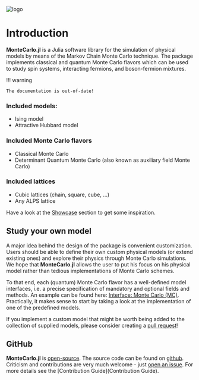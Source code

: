 ![logo](assets/logo.png)

# Introduction

**MonteCarlo.jl** is a Julia software library for the simulation of physical models by means of the Markov Chain Monte Carlo technique. The package implements classical and quantum Monte Carlo flavors which can be used to study spin systems, interacting fermions, and boson-fermion mixtures.

!!! warning

    The documentation is out-of-date!

### Included models:

* Ising model
* Attractive Hubbard model

### Included Monte Carlo flavors

* Classical Monte Carlo
* Determinant Quantum Monte Carlo (also known as auxiliary field Monte Carlo)

### Included lattices

* Cubic lattices (chain, square, cube, ...)
* Any ALPS lattice

Have a look at the [Showcase](@ref) section to get some inspiration.

## Study your own model

A major idea behind the design of the package is convenient customization. Users should be able to define their own custom physical models (or extend existing ones) and explore their physics through Monte Carlo simulations. We hope that **MonteCarlo.jl** allows the user to put his focus on his physical model rather than tedious implementations of Monte Carlo schemes.

To that end, each (quantum) Monte Carlo flavor has a well-defined model interfaces, i.e. a precise specification of mandatory and optional fields and methods. An example can be found here: [Interface: Monte Carlo (MC)](@ref). Practically, it makes sense to start by taking a look at the implementation of one of the predefined models.

If you implement a custom model that might be worth being added to the collection of supplied models, please consider creating a [pull request](https://github.com/crstnbr/MonteCarlo.jl/pulls)!

## GitHub

**MonteCarlo.jl** is [open-source](https://en.wikipedia.org/wiki/Open-source_software). The source code can be found on [github](https://github.com/crstnbr/MonteCarlo.jl). Criticism and contributions are very much welcome - just [open an issue](https://github.com/crstnbr/MonteCarlo.jl/issues/new). For more details see the [Contribution Guide](Contribution Guide).
